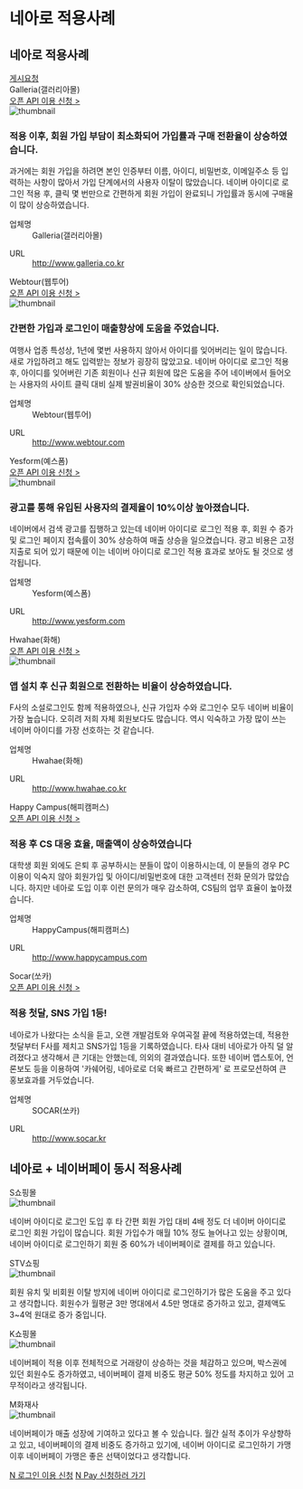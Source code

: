 # 네아로 적용사례

<html lang="ko">
<head>
    <title>NAVER Developers - 네이버 아이디로 로그인 적용사례</title>
</head>
<body>
<!-- content -->
<div class="con">
    <div class="h_page_area h_page_area_bt">
        <h2 class="h_page">네아로 적용사례</h2>
        <div class="side_menu">
            <a class="btn_n" href="mailto://naveridlogin@naver.com">게시요청</a>
        </div>
    </div>
    <div id="BestPractice0">
        <a class="cursor">Galleria(갤러리아몰)</a>
        <br>
        <div class="buttons2">
            <a class="btn_b_hi3" href="/apps/#/register?api=nvlogin">오픈 API 이용 신청 &gt;</a>
        </div>
        <div class="img_area"><img src="./images/bestprac_galleria.png" alt="thumbnail"></div>
        <h3 class="h_sub v4">적용 이후, 회원 가입 부담이 최소화되어 가입률과 구매 전환율이 상승하였습니다.</h3>
        <p class="p_desc">
            과거에는 회원 가입을 하려면 본인 인증부터 이름, 아이디, 비밀번호, 이메일주소 등 입력하는 사항이 많아서 가입 단계에서의 사용자 이탈이 많았습니다.
            네이버 아이디로 로그인 적용 후, 클릭 몇 번만으로 간편하게 회원 가입이 완료되니 가입률과 동시에 구매율이 많이 상승하였습니다.
        </p>
        <div class="list_type3">
            <dl>
                <dt>업체명</dt>
                <dd>Galleria(갤러리아몰)</dd>
            </dl>
            <dl>
                <dt>URL</dt>
                <dd><a target="_blank" class="color_p2 underline" href="http://www.galleria.co.kr">http://www.galleria.co.kr</a></dd>
            </dl>
        </div>
    </div>
    <!-- 2.탭내용:Webtour(웹투어)-->
    <div id="BestPractice1">
        <a class="cursor">Webtour(웹투어)</a>
        <br>
        <div class="buttons2">
            <a class="btn_b_hi3" href="/apps/#/register?api=nvlogin">오픈 API 이용 신청 &gt;</a>
        </div>
        <div class="img_area"><img src="./images/bestprac_webtour.png" alt="thumbnail"></div>
        <h3 class="h_sub v4">간편한 가입과 로그인이 매출향상에 도움을 주었습니다.</h3>
        <p class="p_desc">
            여행사 업종 특성상, 1년에 몇번 사용하지 않아서 아이디를 잊어버리는 일이 많습니다. 새로 가입하려고 해도 입력받는 정보가 굉장히 많았고요.
            네이버 아이디로 로그인 적용 후, 아이디를 잊어버린 기존 회원이나 신규 회원에 많은 도움을 주어 네이버에서 들어오는 사용자의 사이트 클릭 대비 실제 발권비율이 30% 상승한 것으로 확인되었습니다.
        </p>
        <div class="list_type3">
            <dl>
                <dt>업체명</dt>
                <dd>Webtour(웹투어)</dd>
            </dl>
            <dl>
                <dt>URL</dt>
                <dd><a target="_blank" class="color_p2 underline" href="http://www.webtour.com">http://www.webtour.com</a></dd>
            </dl>
        </div>
    </div>
    <!-- 3.탭내용:Yesform(예스폼)-->
    <div id="BestPractice2">
        <a class="cursor">Yesform(예스폼)</a>
        <br>
        <div class="buttons2">
            <a class="btn_b_hi3" href="/apps/#/register?api=nvlogin">오픈 API 이용 신청 &gt;</a>
        </div>
        <div class="img_area"><img src="./images/bestprac_yesform.png" alt="thumbnail"></div>
        <h3 class="h_sub v4">광고를 통해 유입된 사용자의 결제율이 10%이상 높아졌습니다.</h3>
        <p class="p_desc">
            네이버에서 검색 광고를 집행하고 있는데 네이버 아이디로 로그인 적용 후, 회원 수 증가 및 로그인 페이지 접속률이 30% 상승하여 매출 상승을 일으켰습니다.
            광고 비용은 고정 지출로 되어 있기 때문에  이는 네이버 아이디로 로그인 적용 효과로 보아도 될 것으로 생각됩니다.
        </p>
        <div class="list_type3">
            <dl>
                <dt>업체명</dt>
                <dd>Yesform(예스폼)</dd>
            </dl>
            <dl>
                <dt>URL</dt>
                <dd><a target="_blank" class="color_p2 underline" href="http://www.yesform.com">http://www.yesform.com</a></dd>
            </dl>
        </div>
    </div>
    <!-- 4.탭내용:Hwahae(화해)-->
    <div id="BestPractice3">
        <a class="cursor">Hwahae(화해)</a>
        <br>
        <div class="buttons2">
            <a class="btn_b_hi3" href="/apps/#/register?api=nvlogin">오픈 API 이용 신청 &gt;</a>
        </div>
        <div class="img_area"><img src="./images/bestprac_hwahae.png" alt="thumbnail"></div>
        <h3 class="h_sub v4">앱 설치 후 신규 회원으로 전환하는 비율이 상승하였습니다.</h3>
        <p class="p_desc">
            F사의 소설로그인도 함께 적용하였으나, 신규 가입자 수와 로그인수 모두 네이버 비율이 가장 높습니다. 오히려 저희 자체 회원보다도 많습니다.
            역시 익숙하고 가장 많이 쓰는 네이버 아이디를 가장 선호하는 것 같습니다.
        </p>
        <div class="list_type3">
            <dl>
                <dt>업체명</dt>
                <dd>Hwahae(화해)</dd>
            </dl>
            <dl>
                <dt>URL</dt>
                <dd><a target="_blank" class="color_p2 underline" href="http://www.hwahae.co.kr">http://www.hwahae.co.kr</a></dd>
            </dl>
        </div>
    </div>
    <!-- 5.탭내용:Happy Campus(해피캠퍼스)-->
    <div id="BestPractice4">
        <a class="cursor">Happy Campus(해피캠퍼스)</a>
        <br>
        <div class="buttons2">
            <a class="btn_b_hi3" href="/apps/#/register?api=nvlogin">오픈 API 이용 신청 &gt;</a>
        </div>
        <div class="img_area"><img alt="" src="./images/img_intro_naveridlogin_bp02.png"></div>
        <h3 class="h_sub v4">적용 후 CS 대응 효율, 매출액이 상승하였습니다</h3>
        <p class="p_desc">
            대학생 회원 외에도 은퇴 후 공부하시는 분들이 많이 이용하시는데, 이 분들의 경우 PC 이용이 익숙지 않아 회원가입 및 아이디/비밀번호에 대한 고객센터 전화 문의가 많았습니다.
            하지만 네아로 도입 이후 이런 문의가 매우 감소하여, CS팀의 업무 효율이 높아졌습니다.
        </p>
        <div class="list_type3">
            <dl>
                <dt>업체명</dt>
                <dd>HappyCampus(해피캠퍼스)</dd>
            </dl>
            <dl>
                <dt>URL</dt>
                <dd><a target="_blank" class="color_p2 underline" href="http://www.happycampus.com/">http://www.happycampus.com</a></dd>
            </dl>
        </div>
    </div>
    <!-- 6.탭내용:Socar(쏘카)-->
    <div id="BestPractice5">
        <a class="cursor">Socar(쏘카)</a>
        <br>
        <div class="buttons2">
            <a class="btn_b_hi3" href="/apps/#/register?api=nvlogin">오픈 API 이용 신청 &gt;</a>
        </div>
        <div class="img_area"><img alt="" src="./images/img_intro_naveridlogin_bp03.png"></div>
        <h3 class="h_sub v4">적용 첫달, SNS 가입 1등!</h3>
        <p class="p_desc">
            네아로가 나왔다는 소식을 듣고, 오랜 개발검토와 우여곡절 끝에 적용하였는데, 적용한 첫달부터 F사를 제치고 SNS가입 1등을 기록하였습니다.
            타사 대비 네아로가 아직 덜 알려졌다고 생각해서 큰 기대는 안했는데, 의외의 결과였습니다.
            또한 네이버 앱스토어, 언론보도 등을 이용하여 '카쉐어링, 네아로로 더욱 빠르고 간편하게' 로 프로모션하여 큰 홍보효과를 거두었습니다.
        </p>
        <div class="list_type3">
            <dl>
                <dt>업체명</dt>
                <dd>SOCAR(쏘카)</dd>
            </dl>
            <dl>
                <dt>URL</dt>
                <dd><a target="_blank" class="color_p2 underline" href="http://www.socar.kr/">http://www.socar.kr</a></dd>
            </dl>
        </div>
    </div>
    <div class="h_page_area h_page_area_npay">
        <h2 class="h_page">네아로 + 네이버페이 동시 적용사례</h2>
    </div>
    <!-- 1.탭내용:S쇼핑몰-->
    <div id="NPayBestPractice0">
        <a class="cursor">S쇼핑몰</a>
        <br>
        <div class="img_area"><img src="./images/bestprac_s.png" alt="thumbnail"></div>
        <p class="p_desc">
            네이버 아이디로 로그인 도입 후 타 간편 회원 가입 대비 4배 정도 더 네이버 아이디로 로그인 회원 가입이 많습니다.
            회원 가입수가 매월 10% 정도 늘어나고 있는 상황이며,
            네이버 아이디로 로그인하기 회원 중 60%가 네이버페이로 결제를 하고 있습니다.
        </p>
    </div>
    <!-- 2.탭내용:STV쇼핑-->
    <div id="NPayBestPractice1">
        <a class="cursor">STV쇼핑</a>
        <br>
        <div class="img_area"><img src="./images/bestprac_stv.png" alt="thumbnail"></div>
        <p class="p_desc">
            회원 유치 및 비회원 이탈 방지에 네이버 아이디로 로그인하기가 많은 도움을 주고 있다고 생각합니다.
            회원수가 월평균 3만 명대에서 4.5만 명대로 증가하고 있고,
            결제액도 3~4억 원대로 증가 중입니다.
        </p>
    </div>
    <!-- 3.탭내용:K쇼핑몰-->
    <div id="NPayBestPractice2">
        <a class="cursor">K쇼핑몰</a>
        <br>
        <div class="img_area"><img src="./images/bestprac_k.png" alt="thumbnail"></div>
        <p class="p_desc">
            네이버페이 적용 이후 전체적으로 거래량이 상승하는 것을 
            체감하고 있으며, 박스권에 있던 회원수도 증가하였고, 
            네이버페이 결제 비중도 평균 50% 정도를 차지하고 있어 
            고무적이라고 생각됩니다.
        </p>
    </div>
    <!-- 4.탭내용:M화재사-->
    <div id="NPayBestPractice3">
        <a class="cursor">M화재사</a>
        <br>
        <div class="img_area"><img src="./images/bestprac_m.png" alt="thumbnail"></div>
        <p class="p_desc">
            네이버페이가 매출 성장에 기여하고 있다고 볼 수 있습니다.
            월간 실적 추이가 우상향하고 있고, 네이버페이의 결제 비중도
            증가하고 있기에, 네이버 아이디로 로그인하기 가맹 이후 
            네이버페이 가맹은 좋은 선택이었다고 생각합니다.
        </p>
    </div>
    <div class="btn_npay_area">
        <a href="/apps/#/register?api=nvlogin" class="btn_nlogin">N 로그인 이용 신청</a>
        <a href="https://admin.pay.naver.com/notice/view?id=200010243" class="btn_npay">N Pay 신청하러 가기</a>
    </div>
</div>
<script type="text/javascript">
</script>

</body>
</html>